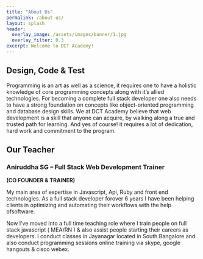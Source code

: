 ```yaml
---
title: "About Us"
permalink: /about-us/
layout: splash
header:
  overlay_image: /assets/images/banner/1.jpg
  overlay_filter: 0.3
excerpt: Welcome to DCT Academy!
---
```


## Design, Code & Test
Programming is an art as well as a science, it requires one to have a holistic knowledge of core programming concepts along with it’s allied technologies. For becoming a complete full stack developer one also needs to have a strong foundation on concepts like object-oriented programming and database design skills. We at DCT Academy believe that web development is a skill that anyone can acquire, by walking along a true and trusted path for learning. And yes of course! it requires a lot of dedication, hard work and commitment to the program.

## Our Teacher

### Aniruddha SG – Full Stack Web Development Trainer 
**(CO FOUNDER & TRAINER)**


My main area of expertise in Javascript, Api, Ruby and front end technologies. As a full stack developer forover 6 years I have been helping clients in optimizing and automating their workflows with the help ofsoftware.

Now I’ve moved into a full time teaching role where I train people on full stack javascript ( MEA/RN ) & also assist people starting their careers as developers. I conduct classes in Jayanagar located in South Bangalore and also conduct programming sessions online training via skype, google hangouts & cisco webex.